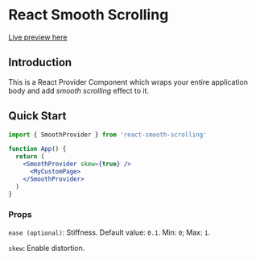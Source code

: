 # React Smooth Scrolling

[Live preview here](https://react-smooth-scrolling.netlify.app/)

## Introduction

This is a React Provider Component which wraps your entire application body and add _smooth scrolling_ effect to it.

## Quick Start

```jsx
import { SmoothProvider } from 'react-smooth-scrolling'

function App() {
  return (
    <SmoothProvider skew={true} />
      <MyCustomPage>
    </SmoothProvider>
  )
}
```

### Props

`ease (optional)`: Stiffness. Default value: `0.1`. Min: `0`; Max: `1`.

`skew`: Enable distortion.
